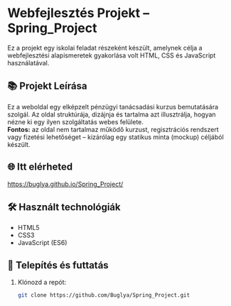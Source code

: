 # Webfejlesztés Projekt – Spring_Project

Ez a projekt egy iskolai feladat részeként készült, amelynek célja a webfejlesztési alapismeretek gyakorlása volt HTML, CSS és JavaScript használatával.

## 📚 Projekt Leírása

Ez a weboldal egy elképzelt pénzügyi tanácsadási kurzus bemutatására szolgál. Az oldal struktúrája, dizájnja és tartalma azt illusztrálja, hogyan nézne ki egy ilyen szolgáltatás webes felülete.  
**Fontos:** az oldal nem tartalmaz működő kurzust, regisztrációs rendszert vagy fizetési lehetőséget – kizárólag egy statikus minta (mockup) céljából készült.

## 🌐 Itt elérheted
https://buglya.github.io/Spring_Project/

## 🛠️ Használt technológiák

- HTML5
- CSS3
- JavaScript (ES6)

## 🔧 Telepítés és futtatás

1. Klónozd a repót:
   ```bash
   git clone https://github.com/Buglya/Spring_Project.git
